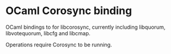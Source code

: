 # OCaml Corosync binding

OCaml bindings to for libcorosync, currently including libquorum, libvotequorum,
libcfg and libcmap.

Operations require Corosync to be running.
